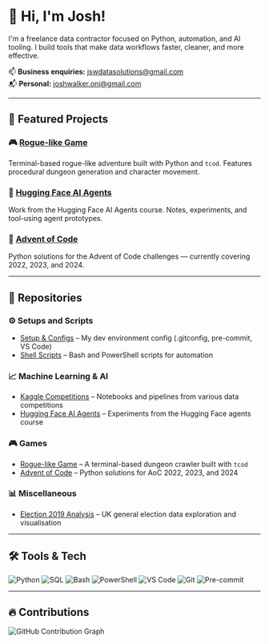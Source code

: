 # 👋 Hi, I'm Josh!

I'm a freelance data contractor focused on Python, automation, and AI tooling. I build tools that make data workflows faster, cleaner, and more effective.

📫 **Business enquiries:** [jswdatasolutions@gmail.com](mailto:jswdatasolutions@gmail.com)  
📬 **Personal:** [joshwalker.oni@gmail.com](mailto:joshwalker.oni@gmail.com)

---

## 🚀 Featured Projects

### 🎮 [Rogue-like Game](https://github.com/jswalker-data/Rogue-Like-Game)
Terminal-based rogue-like adventure built with Python and `tcod`. Features procedural dungeon generation and character movement.

### 🤖 [Hugging Face AI Agents](https://github.com/jswalker-data/HuggingFace)
Work from the Hugging Face AI Agents course. Notes, experiments, and tool-using agent prototypes.

### 🎄 [Advent of Code](https://github.com/jswalker-data/AdventOfCode)
Python solutions for the Advent of Code challenges — currently covering 2022, 2023, and 2024.

---

## 📁 Repositories

### ⚙️ Setups and Scripts
- [Setup & Configs](https://github.com/jswalker-data/Setup) – My dev environment config (.gitconfig, pre-commit, VS Code)
- [Shell Scripts](https://github.com/jswalker-data/shell_scripts) – Bash and PowerShell scripts for automation

### 📈 Machine Learning & AI
- [Kaggle Competitions](https://github.com/jswalker-data/Kaggle) – Notebooks and pipelines from various data competitions
- [Hugging Face AI Agents](https://github.com/jswalker-data/HuggingFace) – Experiments from the Hugging Face agents course

### 🎮 Games
- [Rogue-like Game](https://github.com/jswalker-data/Rogue-Like-Game) – A terminal-based dungeon crawler built with `tcod`
- [Advent of Code](https://github.com/jswalker-data/AdventOfCode) – Python solutions for AoC 2022, 2023, and 2024

### 📊 Miscellaneous
- [Election 2019 Analysis](https://github.com/jswalker-data/Election2019) – UK general election data exploration and visualisation

---

## 🛠️ Tools & Tech

![Python](https://img.shields.io/badge/-Python-3776AB?style=flat&logo=python&logoColor=white)
![SQL](https://img.shields.io/badge/-SQL-336791?style=flat&logo=postgresql&logoColor=white)
![Bash](https://img.shields.io/badge/-Bash-4EAA25?style=flat&logo=gnu-bash&logoColor=white)
![PowerShell](https://img.shields.io/badge/-PowerShell-5391FE?style=flat&logo=powershell&logoColor=white)
![VS Code](https://img.shields.io/badge/-VS%20Code-007ACC?style=flat&logo=visual-studio-code)
![Git](https://img.shields.io/badge/-Git-F05032?style=flat&logo=git&logoColor=white)
![Pre-commit](https://img.shields.io/badge/-pre--commit-FAB040?style=flat&logo=pre-commit&logoColor=black)

---

## 🔥 Contributions

![GitHub Contribution Graph](https://github.com/jswalker-data/jswalker-data/raw/output/github-contribution-grid-snake.svg)




<!--
**jswalker-data/jswalker-data** is a ✨ _special_ ✨ repository because its `README.md` (this file) appears on your GitHub profile.

Here are some ideas to get you started:

- 🔭 I’m currently working on ...
- 🌱 I’m currently learning ...
- 👯 I’m looking to collaborate on ...
- 🤔 I’m looking for help with ...
- 💬 Ask me about ...
- 📫 How to reach me: ...
- 😄 Pronouns: ...
- ⚡ Fun fact: ...
-->
